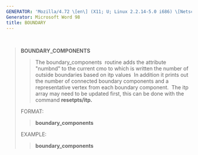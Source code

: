 ```yaml
---
GENERATOR: 'Mozilla/4.72 \[en\] (X11; U; Linux 2.2.14-5.0 i686) \[Netscape\]'
Generator: Microsoft Word 98
title: BOUNDARY
---
```


 

> **BOUNDARY\_COMPONENTS**
>
> > The boundary\_components  routine adds the attribute "numbnd" to the
> > current cmo to which is written the number of outside boundaries
> > based on itp values  In addition it prints out the number of
> > connected boundary components and a representative vertex from each
> > boundary component.  The itp array may need to be updated first,
> > this can be done with the command **resetpts/itp.**
>
> FORMAT:
>
> > **boundary\_components**
>
> EXAMPLE:
>
> > **boundary\_components**

